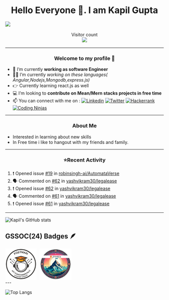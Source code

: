 <h1 align=center> Hello Everyone 👋. I am Kapil Gupta </h1>
<img src="https://media.licdn.com/dms/image/C5616AQEWqzMjsbDDHA/profile-displaybackgroundimage-shrink_350_1400/0/1647235653847?e=1721865600&v=beta&t=EEN1ojpVZwGgojsJ7zwoHduo0dqioyxfbmqdeT6J3_o" >

<p align="center"> 
  Visitor count<br>
  <img src="https://profile-counter.glitch.me/KapilG0/count.svg" />
</p>


---

 

<h3 align=center> Welcome to my profile 🙂</h3>

- 🔭 I’m currently **working as software Engineer**
- 👨‍🦱 I’m currently *working on these languages( Angular,Nodejs,Mongodb,express.js)*
- 👉 Currently learning react.js as well 
- 💻 I’m looking to **contribute on Mean/Mern stacks projects in free time**
- 📫 You can connect with me on : 
[![Linkedin](https://img.shields.io/badge/LinkedIn-blue?style=for-the-badge&logo=linkedin&labelColor=blue&link=https://www.linkedin.com/in/kapil-gupta-42947316b/)](https://www.linkedin.com/in/kapil-gupta-42947316b/) [![Twitter](https://img.shields.io/badge/Twitter-black?style=for-the-badge&logo=twitter&labelColor=blue&link=https://twitter.com/KG161997?t=qIUoYCK3kJcusTKEBY40KQ&s=09)](https://twitter.com/KG161997?t=qIUoYCK3kJcusTKEBY40KQ&s=09)
[![Hackerrank](https://img.shields.io/badge/Hackerrank-darkgreen?style=for-the-badge&logo=hackerrank&labelColor=black&link=https://www.hackerrank.com/dashboard)](https://www.hackerrank.com/dashboard) [![Coding Ninjas](https://img.shields.io/badge/codingninjas-orange?style=for-the-badge&logo=codingninjas&labelColor=black&link=https://www.codingninjas.com/studio/profile/9761e067-31fa-4e09-a3ae-31df8e513c89)](https://www.codingninjas.com/studio/profile/9761e067-31fa-4e09-a3ae-31df8e513c89)

<!-- [Coding Ninjas](https://www.codingninjas.com/studio/profile/9761e067-31fa-4e09-a3ae-31df8e513c89)-->
---


<h3 align="center">About Me </h3>

  - Interested in learning about new skills
  - In Free time i like to hangout with my friends and family.

--- 

<h3 align='center'>⭐Recent Activity</h3>

<!--START_SECTION:activity-->
1. ❗ Opened issue [#19](https://github.com/robinsingh-ai/AutomataVerse/issues/19) in [robinsingh-ai/AutomataVerse](https://github.com/robinsingh-ai/AutomataVerse)
2. 🗣 Commented on [#62](https://github.com/yashvikram30/legalease/issues/62#issuecomment-3124514736) in [yashvikram30/legalease](https://github.com/yashvikram30/legalease)
3. ❗ Opened issue [#62](https://github.com/yashvikram30/legalease/issues/62) in [yashvikram30/legalease](https://github.com/yashvikram30/legalease)
4. 🗣 Commented on [#61](https://github.com/yashvikram30/legalease/issues/61#issuecomment-3124513229) in [yashvikram30/legalease](https://github.com/yashvikram30/legalease)
5. ❗ Opened issue [#61](https://github.com/yashvikram30/legalease/issues/61) in [yashvikram30/legalease](https://github.com/yashvikram30/legalease)
<!--END_SECTION:activity-->

---

![Kapil's GitHub stats](https://github-readme-stats.vercel.app/api?username=KapilG0&show_icons=true&theme=radical)
## GSSOC(24) Badges 🪶
<div style='display:flex; align-items:center; gap: 10px;' align='center'>
<img src="https://raw.githubusercontent.com/girlscript/gssoc-website-new/main/public/badges/postman.png" width="100px" height="100px" />
    <img src="https://github.com/girlscript/gssoc-website-new/blob/main/public/badges/4.png" width="100px" height="100px" />
  </div>
---

![Top Langs](https://github-readme-stats.vercel.app/api/top-langs/?username=KapilG0&layout=compact)

<!--
**kapilG0/kapilG0** is a ✨ _special_ ✨ repository because its `README.md` (this file) appears on your GitHub profile.

Here are some ideas to get you started:

- 🔭 I’m currently working on Node.js,Mongodb
- 🌱 I’m currently learning Angular,Nodejs,Mongodb
- 👯 I’m looking to collaborate on Angular,Node.js projects
- 🤔 I’m looking for help with ...
- 💬 Ask me about ...
- 📫 How to reach me: ...
- 😄 Pronouns: ...
- ⚡ Fun fact: ...
-->
